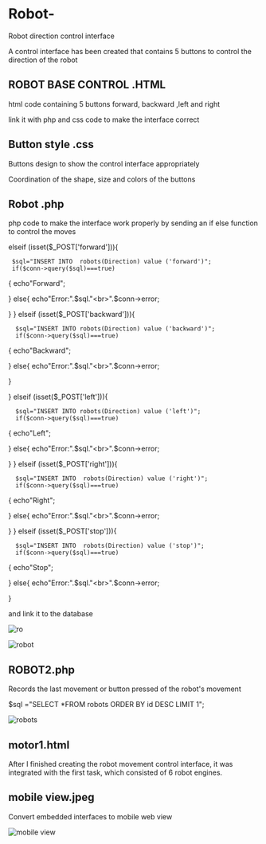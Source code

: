 # Robot-
Robot direction control interface

A control interface has been created that contains 5 buttons to control the direction of the robot

## ROBOT BASE CONTROL .HTML 

html code containing 5 buttons forward, backward ,left and right 

link it with php and css code to make the interface correct 
## Button style .css 

Buttons design to show the control interface appropriately

Coordination of the shape, size and colors of the buttons

## Robot .php 

php code to make the interface work properly by sending an if else function to control the moves

elseif (isset($_POST['forward'])){  
   

     $sql="INSERT INTO  robots(Direction) value ('forward')";
     if($conn->query($sql)===true)
{
    echo"Forward";

}
else{
     echo"Error:".$sql."<br>".$conn->error;


}
}
elseif (isset($_POST['backward'])){  

 
      $sql="INSERT INTO robots(Direction) value ('backward')";
      if($conn->query($sql)===true)
 {
     echo"Backward";
 
 }
 else{
      echo"Error:".$sql."<br>".$conn->error;
 
 
 }

}
 elseif (isset($_POST['left'])){  
    
 
      $sql="INSERT INTO robots(Direction) value ('left')";
      if($conn->query($sql)===true)
 {
     echo"Left";
 
 }
 else{
      echo"Error:".$sql."<br>".$conn->error;
 
 
 }
}  elseif (isset($_POST['right'])){  

 
      $sql="INSERT INTO  robots(Direction) value ('right')";
      if($conn->query($sql)===true)
 {
     echo"Right";
 
 }
 else{
      echo"Error:".$sql."<br>".$conn->error;
 
 
 }
}
 elseif (isset($_POST['stop'])){  
    
 
      $sql="INSERT INTO  robots(Direction) value ('stop')";
      if($conn->query($sql)===true)
 {
     echo"Stop";
 
 }
 else{
      echo"Error:".$sql."<br>".$conn->error;
 
 
 }
 
 and link it to the database
 
  ![ro](https://user-images.githubusercontent.com/85842623/124465025-94252b80-dd9d-11eb-9078-8667fa66ee9f.jpeg)
 
 ![robot](https://user-images.githubusercontent.com/85842623/124465182-c46cca00-dd9d-11eb-8bc2-7efb0fbb8620.jpeg)


 
 ## ROBOT2.php 
 
 Records the last movement or button pressed of the robot's movement
 
 $sql ="SELECT *FROM robots  ORDER BY id DESC LIMIT 1"; 
 
 ![robots](https://user-images.githubusercontent.com/85842623/124465027-95565880-dd9d-11eb-9318-102f03015074.jpeg)
 
 ## motor1.html 
 
 After I finished creating the robot movement control interface, it was integrated with the first task, which consisted of 6 robot engines.
 
 ## mobile view.jpeg 
 
 Convert embedded interfaces to mobile web view
 
![mobile view](https://user-images.githubusercontent.com/85842623/124468377-af923580-dda1-11eb-87af-c479176a2aaa.jpeg)

 

